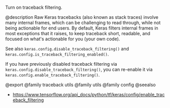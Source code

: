 Turn on traceback filtering.

@description
Raw Keras tracebacks (also known as stack traces)
involve many internal frames, which can be
challenging to read through, while not being actionable for end users.
By default, Keras filters internal frames in most exceptions that it
raises, to keep traceback short, readable, and focused on what's
actionable for you (your own code).

See also `keras.config.disable_traceback_filtering()` and
`keras.config.is_traceback_filtering_enabled()`.

If you have previously disabled traceback filtering via
`keras.config.disable_traceback_filtering()`, you can re-enable it via
`keras.config.enable_traceback_filtering()`.

@export
@family traceback utils
@family utils
@family config
@seealso
+ <https://www.tensorflow.org/api_docs/python/tf/keras/config/enable_traceback_filtering>
